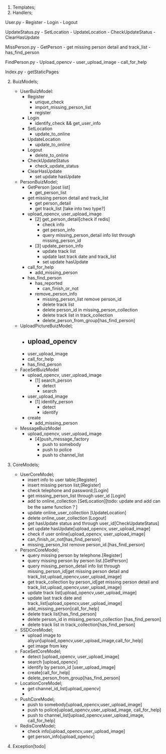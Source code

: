 1. Templates;
2. Handlers;
 

User.py
    - Register
    - Login
    - Logout

UpdateStatus.py
    - SetLocation
    - UpdateLocation
    - CheckUpdateStatus
    - ClearHasUpdate

MissPerson.py
    - GetPerson
    - get missing person detail and track_list
    - has_find_person    

FindPerson.py
    - Upload_opencv
    - user_upload_image
    - call_for_help

Index.py
    - getStaticPages

2. BuizModels;
    - UserBuizModel:
        - Register
            - unique_check
            - import_missing_person_list
            - register
        - Login
            - identify_check && get_user_info 
        - SetLocation
            - update_to_online
        - UpdateLocation
            - update_to_online
        - Logout
            - delete_to_online
        - CheckUpdateStatus
            - check_update_status
        - ClearHasUpdate
            - set update hasUpdate
    - PersonBuizModel;
        - GetPerson [post list]
            - get_person_list
        - get missing person detail and track_list 
            - get person_detail
            - get track_list [take into two type?]
        - upload_opencv, user_upload_image
            - [2] get_person_detail[check if redis]
                - check info
                - get person_info
                - query missing_person_detail info list through missing_person_id
            - [3] update_person_info
                - update track list
                - update last track date and track_list
                - set update hasUpdate
        - call_for_help
            - add_missing_person
        - has_find_person
            - has_reported
               - can_finish_or_not
            - remove_person_info
                - missing_person_list remove person_id
                - delete track list
                - delete person_id in missing_person_collection 
                - delete track list in track_collection
                - delete_person_from_group[has_find_person]
    - UploadPictureBuizModel;
        - upload_opencv
            - 
        - user_upload_image
        - call_for_help
        - has_find_person
    - FaceSetBuizModel
        - upload_opencv, user_upload_image
            - [1] search_person
                - detect
                - search
        - user_upload_image
            - [1] identify_person
                - detect
                - identify
        - create
            - add_missing_person
    - MessageBuizModel
        - upload_opencv, user_upload_image
            - [4]push_message_factory
                - push to somebody
                - push to police
                - push to channel_list
3. CoreModels;
    - UserCoreModel;
        - insert info to user table;[Register]
        - insert missing person list;[Register]
        - check telephone and password;[Login]
        - get missing_person_list through user_id [Login]
        - add to online_collection [SetLocation][todo: update and add can be the same function？]
        - update online_user_collection [UpdateLocation]
        - delete online_user_collection [Logout]
        - get hasUpdate status and through user_id[CheckUpdateStatus]
        - set update hasUpdate[upload_opencv, user_upload_image]
        - check if user online[upload_opencv, user_upload_image]
        - can_finish_or_not[has_find_person]
        - missing_person_list remove person_id.[has_find_person]
    - PersonCoreModel;
        - query missing person by telephone.[Register]
        - query missing person by person list.[GetPerson]
        - query missing_person_detail info list through missing_person_id[get missing person detail and track_list,upload_opencv,user_upload_image]
        - get track_collection by person_id[get missing person detail and track_list,upload_opencv,user_upload_image]
        - update track list[upload_opencv,user_upload_image]
        - update last track date and track_list[upload_opencv,user_upload_image]
        - add_missing_person[call_for_help]
        - delete track list[has_find_person]
        - delete person_id in missing_person_collection [has_find_person]
        - delete track list in track_collection[has_find_person]
    - SSDCoreModel;
        - upload image to aliyun[upload_opencv,user_upload_image,call_for_help]
        - get image from key
    - FaceSetCoreModel;
        - detect [upload_opencv, user_upload_image]
        - search [upload_opencv]
        - identify by person_id [user_upload_image]
        - create[call_for_help]
        - delete_person_from_group[has_find_person]
    - LocationCoreModel;
        - get channel_id_list[upload_opencv]
        - 
    - PushCoreModel;
        - push to somebody[upload_opencv,user_upload_image]
        - push to police[upload_opencv,user_upload_image, call_for_help]
        - push to channel_list[upload_opencv,user_upload_image, call_for_help]
    - RedisCoreModel;
        - check info[upload_opencv,user_upload_image]
        - get person_info[upload_opencv]

4. Exception[todo]